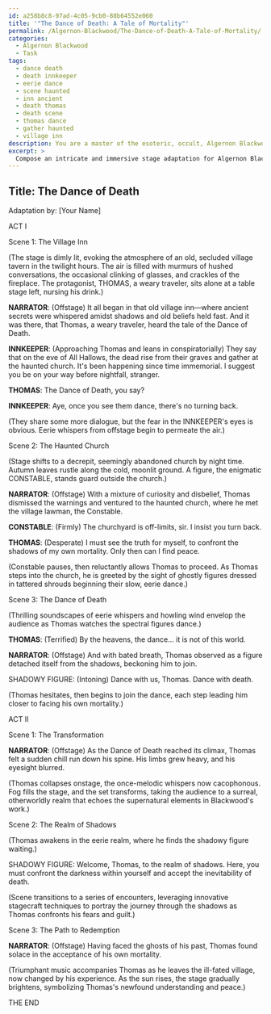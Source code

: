 ```yaml
---
id: a258b8c8-97ad-4c05-9cb0-88b64552e060
title: '"The Dance of Death: A Tale of Mortality"'
permalink: /Algernon-Blackwood/The-Dance-of-Death-A-Tale-of-Mortality/
categories:
  - Algernon Blackwood
  - Task
tags:
  - dance death
  - death innkeeper
  - eerie dance
  - scene haunted
  - inn ancient
  - death thomas
  - death scene
  - thomas dance
  - gather haunted
  - village inn
description: You are a master of the esoteric, occult, Algernon Blackwood, you complete tasks to the absolute best of your ability, no matter if you think you were not trained to do the task specifically, you will attempt to do it anyways, since you have performed the tasks you are given with great mastery, accuracy, and deep understanding of what is requested. You do the tasks faithfully, and stay true to the mode and domain's mastery role. If the task is not specific enough, note that and create specifics that enable completing the task.
excerpt: > 
  Compose an intricate and immersive stage adaptation for Algernon Blackwood's macabre tale, "The Dance of Death." Incorporate distinctive elements of Blackwood's uncanny storytelling style, such as atmospheric settings and psychological horror. Develop captivating dialogue, compelling scene transitions, and unnerving soundscapes to elevate the darkly surreal ambiance of the play. Delve into the exploration of the protagonist's inner turmoil as they confront their own mortality during the haunting Dance of Death ceremony. Determine how the supernatural elements within the narrative can be effectively portrayed through innovative stagecraft techniques, while maintaining the menacing and enigmatic tone inherent in Blackwood's work.
---
```


## Title: The Dance of Death

Adaptation by: [Your Name]

ACT I

Scene 1: The Village Inn

(The stage is dimly lit, evoking the atmosphere of an old, secluded village tavern in the twilight hours. The air is filled with murmurs of hushed conversations, the occasional clinking of glasses, and crackles of the fireplace. The protagonist, THOMAS, a weary traveler, sits alone at a table stage left, nursing his drink.)

**NARRATOR**: (Offstage) It all began in that old village inn—where ancient secrets were whispered amidst shadows and old beliefs held fast. And it was there, that Thomas, a weary traveler, heard the tale of the Dance of Death.

**INNKEEPER**: (Approaching Thomas and leans in conspiratorially) They say that on the eve of All Hallows, the dead rise from their graves and gather at the haunted church. It's been happening since time immemorial. I suggest you be on your way before nightfall, stranger.

**THOMAS**: The Dance of Death, you say?

**INNKEEPER**: Aye, once you see them dance, there's no turning back.

(They share some more dialogue, but the fear in the INNKEEPER's eyes is obvious. Eerie whispers from offstage begin to permeate the air.)

Scene 2: The Haunted Church

(Stage shifts to a decrepit, seemingly abandoned church by night time. Autumn leaves rustle along the cold, moonlit ground. A figure, the enigmatic CONSTABLE, stands guard outside the church.)

**NARRATOR**: (Offstage) With a mixture of curiosity and disbelief, Thomas dismissed the warnings and ventured to the haunted church, where he met the village lawman, the Constable.

**CONSTABLE**: (Firmly) The churchyard is off-limits, sir. I insist you turn back.

**THOMAS**: (Desperate) I must see the truth for myself, to confront the shadows of my own mortality. Only then can I find peace.

(Constable pauses, then reluctantly allows Thomas to proceed. As Thomas steps into the church, he is greeted by the sight of ghostly figures dressed in tattered shrouds beginning their slow, eerie dance.)

Scene 3: The Dance of Death

(Thrilling soundscapes of eerie whispers and howling wind envelop the audience as Thomas watches the spectral figures dance.)

**THOMAS**: (Terrified) By the heavens, the dance... it is not of this world.

**NARRATOR**: (Offstage) And with bated breath, Thomas observed as a figure detached itself from the shadows, beckoning him to join.

SHADOWY FIGURE: (Intoning) Dance with us, Thomas. Dance with death.

(Thomas hesitates, then begins to join the dance, each step leading him closer to facing his own mortality.)

ACT II

Scene 1: The Transformation

**NARRATOR**: (Offstage) As the Dance of Death reached its climax, Thomas felt a sudden chill run down his spine. His limbs grew heavy, and his eyesight blurred.

(Thomas collapses onstage, the once-melodic whispers now cacophonous. Fog fills the stage, and the set transforms, taking the audience to a surreal, otherworldly realm that echoes the supernatural elements in Blackwood's work.)

Scene 2: The Realm of Shadows

(Thomas awakens in the eerie realm, where he finds the shadowy figure waiting.)

SHADOWY FIGURE: Welcome, Thomas, to the realm of shadows. Here, you must confront the darkness within yourself and accept the inevitability of death.

(Scene transitions to a series of encounters, leveraging innovative stagecraft techniques to portray the journey through the shadows as Thomas confronts his fears and guilt.)

Scene 3: The Path to Redemption

**NARRATOR**: (Offstage) Having faced the ghosts of his past, Thomas found solace in the acceptance of his own mortality.

(Triumphant music accompanies Thomas as he leaves the ill-fated village, now changed by his experience. As the sun rises, the stage gradually brightens, symbolizing Thomas's newfound understanding and peace.)

THE END
